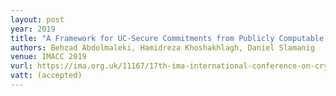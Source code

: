 ```yaml
---
layout: post
year: 2019
title: "A Framework for UC-Secure Commitments from Publicly Computable Smooth Projective Hashing"
authors: Behzad Abdolmaleki, Hamidreza Khoshakhlagh, Daniel Slamanig
venue: IMACC 2019
vurl: https://ima.org.uk/11167/17th-ima-international-conference-on-cryptography-and-coding/
vatt: (accepted)
---
```



